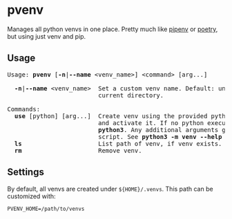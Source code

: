 pvenv
=====

Manages all python venvs in one place. Pretty much like [pipenv] or [poetry],
but using just venv and pip.

Usage
-----

<pre>
Usage: <b>pvenv</b> [<b>-n</b>|<b>--name</b> &lt;venv_name&gt;] &lt;command&gt; [arg...]

  <b>-n</b>|<b>--name</b> &lt;venv_name&gt;  Set a custom venv name. Default: unique name based on the name of the
                         current directory.

Commands:
  <b>use</b> [python] [arg...]  Create venv using the provided python executable (if venv doesn&apos;t exist)
                         and activate it. If no python executable is provided, defaults to
                         <b>python3</b>. Any additional arguments given are passed to the venv creation
                         script. See <b>python3 -m venv --help</b>
  <b>ls</b>                     List path of venv, if venv exists.
  <b>rm</b>                     Remove venv.
</pre>

Settings
--------

By default, all venvs are created under `${HOME}/.venvs`. This path can be
customized with:

    PVENV_HOME=/path/to/venvs

[pipenv]: https://pipenv.pypa.io/
[poetry]: https://python-poetry.org/
